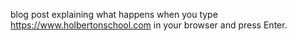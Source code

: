  blog post explaining what happens when you type https://www.holbertonschool.com in your browser and press Enter.
 